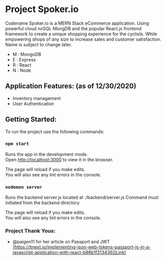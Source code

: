 # Project Spoker.io
Codename Spoker.io is a MERN Stack eCommerce application. Using powerful cloud noSQL MongDB and the popular React.js frontend framework to create a unique shopping experience for the cyclists. While empowering shops  of any size to increase sales and customer satisfaction. Name is subject to change later.
- M : MongoDB
- E : Express
- R : React 
- N : Node

## Application Features: (as of 12/30/2020)
- Inventory management
- User Authentication

## Getting Started: 
To run the project use the following commands:
### `npm start`

Runs the app in the development mode.\
Open [http://localhost:3000](http://localhost:3000) to view it in the browser.

The page will reload if you make edits.\
You will also see any lint errors in the console.

### `nodemon server`

Runs the backend server.js located at ./backend/server.js
Command must initiated from the backend directory

The page will reload if you make edits.\
You will also see any lint errors in the console.

### Project Thank Yous:
- @paigen11 for her article on Passport and JWT [https://itnext.io/implementing-json-web-tokens-passport-js-in-a-javascript-application-with-react-b86b1f313436](Link)
